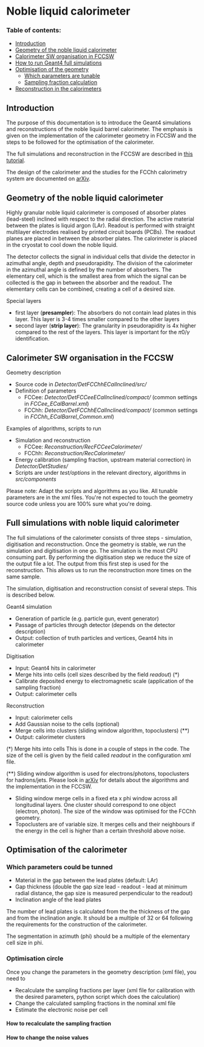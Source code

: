 # Noble liquid calorimeter

### Table of contents:
* [Introduction](#introduction)
* [Geometry of the noble liquid calorimeter](#ecal-geometry)
* [Calorimeter SW organisation in FCCSW](#code-where)
* [How to run Geant4 full simulations](#run-simulations)
* [Optimisation of the geometry](#optimisation)
  * [Which parameters are tunable](#parameters)
  * [Sampling fraction calculation](#sampling-fraction)
* [Reconstruction in the calorimeters](#reconstruction)

## Introduction

The purpose of this documentation is to introduce the Geant4 simulations and reconstructions of the noble liquid barrel calorimeter. The emphasis is given on the implementation of the calorimeter geometry in FCCSW and the steps to be followed for the optimisation of the calorimeter.

The full simulations and reconstruction in the FCCSW are described in [this tutorial](https://hep-fcc.github.io/fcc-tutorials/full-detector-simulations/README.html).

The design of the calorimeter and the studies for the FCChh calorimetry system are documented on [arXiv](https://arxiv.org/abs/1912.09962).

## Geometry of the noble liquid calorimeter

Highly granular noble liquid calorimeter is composed of absorber plates (lead-steel) inclined with respect to the radial direction. The active material between the plates is liquid argon (LAr). Readout is performed with straight multilayer electrodes realised by printed circuit boards (PCBs). The readout planes are placed in between the absorber plates. The calorimeter is placed in the cryostat to cool down the noble liquid.

The detector collects the signal in individual cells that divide the detector in azimuthal angle, depth and pseudorapidity. The division of the calorimeter in the azimuthal angle is defined by the number of absorbers. The elementary cell, which is the smallest area from which the signal can be collected is the gap in between the absorber and the readout. The elementary cells can be combined, creating a cell of a desired size.

Special layers
- first layer (**presampler**): The absorbers do not contain lead plates in this layer. This layer is 3-4 times smaller compared to the other layers
- second layer (**strip layer**): The granularity in pseudorapidity is 4x higher compared to the rest of the layers. This layer is important for the $\pi0$/$\gamma$ identification.

## Calorimeter SW organisation in the FCCSW

Geometry description
- Source code in *Detector/DetFCChhECalInclined/src/*
- Definition of parameters
  - FCCee: *Detector/DetFCCeeECalInclined/compact/* (common settings in *FCCee_ECalBarrel.xml*)
  - FCChh: *Detector/DetFCChhECalInclined/compact/* (common settings in *FCChh_ECalBarrel_Common.xml*)

Examples of algorithms, scripts to run
- Simulation and reconstruction
   - FCCee: *Reconstruction/RecFCCeeCalorimeter/*
   - FCChh: *Reconstruction/RecCalorimeter/*
- Energy calibration (sampling fraction, upstream material correction) in *Detector/DetStudies/*
- Scripts are under *test/options* in the relevant directory, algorithms in *src/components*
 
Please note: Adapt the scripts and algorithms as you like. All tunable parameters are in the xml files. You're not expected to touch the geometry source code unless you are 100\% sure what you're doing.

## Full simulations with noble liquid calorimeter

The full simulations of the calorimeter consists of three steps - simulation, digitisation and reconstruction. Once the geometry is stable, we run the simulation and digitisation in one go. The simulation is the most CPU consuming part. By performing the digitisation step we reduce the size of the output file a lot. The output from this first step is used for the reconstruction. This allows us to run the reconstruction more times on the same sample.

The simulation, digitisation and reconstruction consist of several steps. This is described below.

Geant4 simulation
 - Generation of particle (e.g. particle gun, event generator)
 - Passage of particles through detector (depends on the detector description)
 - Output: collection of truth particles and vertices, Geant4 hits in calorimeter

Digitisation
 - Input: Geant4 hits in calorimeter
 - Merge hits into cells (cell sizes described by the field *readout*) (*)
 - Calibrate deposited energy to electromagnetic scale (application of the sampling fraction)
 - Output: calorimeter cells
 
Reconstruction
 - Input: calorimeter cells
 - Add Gaussian noise to the cells (optional)
 - Merge cells into clusters (sliding window algorithm, topoclusters) (**)
 - Output: calorimeter clusters

(*) Merge hits into cells
This is done in a couple of steps in the code. The size of the cell is given by the field called *readout* in the configuration xml file.

(**) Sliding window algorithm is used for electrons/photons, topoclusters for hadrons/jets. Please look in [arXiv](https://arxiv.org/abs/1912.09962) for details about the algorithms and the implementation in the FCCSW.
- Sliding window merge cells in a fixed eta x phi window across all longitudinal layers. One cluster should correspond to one object (electron, photon). The size of the window was optimised for the FCChh geometry.
- Topoclusters are of variable size. It merges cells and their neighbours if the energy in the cell is higher than a certain threshold above noise.   

## Optimisation of the calorimeter

### Which parameters could be tunned

- Material in the gap between the lead plates (default: LAr)
- Gap thickness (double the gap size lead - readout - lead at minimum radial distance, the gap size is measured perpendicular to the readout)
- Inclination angle of the lead plates

The number of lead plates is calculated from the the thickness of the gap and from the inclination angle. It should be a multiple of 32 or 64 following the requirements for the construction of the calorimeter.

The segmentation in azimuth (phi) should be a multiple of the elementary cell size in phi.

### Optimisation circle

Once you change the parameters in the geometry description (xml file), you need to
- Recalculate the sampling fractions per layer (xml file for calibration with the desired parameters, python script which does the calculation)
- Change the calculated sampling fractions in the nominal xml file
- Estimate the electronic noise per cell

#### How to recalculate the sampling fraction

#### How to change the noise values
